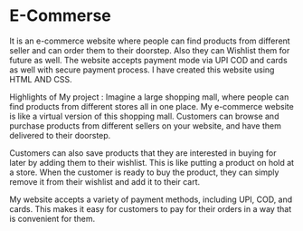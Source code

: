 # E-Commerse

It is an e-commerce website where people can find products from different seller and can order them to their doorstep. Also they can Wishlist them for future as well. The website accepts payment mode via UPI COD and cards as well with secure payment process. I have created this website using HTML AND CSS.


Highlights of My project : 
Imagine a large shopping mall, where people can find products from different stores all in one place. My e-commerce website is like a virtual version of this shopping mall. Customers can browse and purchase products from different sellers on your website, and have them delivered to their doorstep.

Customers can also save products that they are interested in buying for later by adding them to their wishlist. This is like putting a product on hold at a store. When the customer is ready to buy the product, they can simply remove it from their wishlist and add it to their cart.

My website accepts a variety of payment methods, including UPI, COD, and cards. This makes it easy for customers to pay for their orders in a way that is convenient for them.
